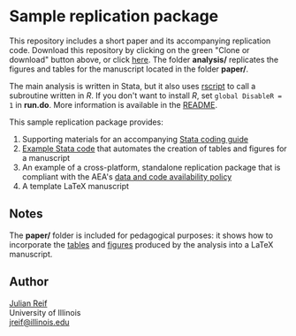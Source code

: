 # Sample replication package

This repository includes a short paper and its accompanying replication code. Download this repository by clicking on the green "Clone or download" button above, or click [here](https://github.com/reifjulian/my-project/archive/master.zip). The folder **analysis/** replicates the figures and tables for the manuscript located in the folder **paper/**.

The main analysis is written in Stata, but it also uses [rscript](https://github.com/reifjulian/rscript) to call a subroutine written in *R*. If you don't want to install *R*, set `global DisableR = 1` in **run.do**. More information is available in the [README](analysis/README.pdf).

This sample replication package provides:
1. Supporting materials for an accompanying [Stata coding guide](https://reifjulian.github.io/guide)
1. [Example Stata code](analysis/scripts/4_make_tables_figures.do) that automates the creation of tables and figures for a manuscript
1. An example of a cross-platform, standalone replication package that is compliant with the AEA's [data and code availability policy](https://www.aeaweb.org/journals/policies/data-code)
1. A template LaTeX manuscript

## Notes

The **paper/** folder is included for pedagogical purposes: it shows how to incorporate the [tables](analysis/results/tables) and [figures](analysis/results/figures) produced by the analysis into a LaTeX manuscript.

## Author

[Julian Reif](http://www.julianreif.com)
<br>University of Illinois
<br>jreif@illinois.edu
